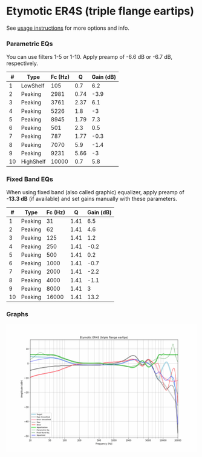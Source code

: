 # Etymotic ER4S (triple flange eartips)
See [usage instructions](https://github.com/jaakkopasanen/AutoEq#usage) for more options and info.

### Parametric EQs
You can use filters 1-5 or 1-10. Apply preamp of -6.6 dB or -6.7 dB, respectively.

|   # | Type      |   Fc (Hz) |    Q |   Gain (dB) |
|-----|-----------|-----------|------|-------------|
|   1 | LowShelf  |       105 | 0.7  |         6.2 |
|   2 | Peaking   |      2981 | 0.74 |        -3.9 |
|   3 | Peaking   |      3761 | 2.37 |         6.1 |
|   4 | Peaking   |      5226 | 1.8  |        -3   |
|   5 | Peaking   |      8945 | 1.79 |         7.3 |
|   6 | Peaking   |       501 | 2.3  |         0.5 |
|   7 | Peaking   |       787 | 1.77 |        -0.3 |
|   8 | Peaking   |      7070 | 5.9  |        -1.4 |
|   9 | Peaking   |      9231 | 5.66 |        -3   |
|  10 | HighShelf |     10000 | 0.7  |         5.8 |

### Fixed Band EQs
When using fixed band (also called graphic) equalizer, apply preamp of **-13.3 dB** (if available) and set gains manually with these parameters.

|   # | Type    |   Fc (Hz) |    Q |   Gain (dB) |
|-----|---------|-----------|------|-------------|
|   1 | Peaking |        31 | 1.41 |         6.5 |
|   2 | Peaking |        62 | 1.41 |         4.6 |
|   3 | Peaking |       125 | 1.41 |         1.2 |
|   4 | Peaking |       250 | 1.41 |        -0.2 |
|   5 | Peaking |       500 | 1.41 |         0.2 |
|   6 | Peaking |      1000 | 1.41 |        -0.7 |
|   7 | Peaking |      2000 | 1.41 |        -2.2 |
|   8 | Peaking |      4000 | 1.41 |        -1.1 |
|   9 | Peaking |      8000 | 1.41 |         3   |
|  10 | Peaking |     16000 | 1.41 |        13.2 |

### Graphs
![](./Etymotic%20ER4S%20(triple%20flange%20eartips).png)
